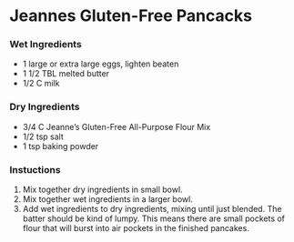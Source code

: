 # Jeannes Gluten-Free Pancacks

### Wet Ingredients
- 1 large or extra large eggs, lighten beaten
- 1 1/2 TBL melted butter
- 1/2 C milk

### Dry Ingredients
- 3/4 C Jeanne’s Gluten-Free All-Purpose Flour Mix 
- 1/2 tsp salt
- 1 tsp baking powder

### Instuctions
1. Mix together dry ingredients in small bowl.
2. Mix together wet ingredients in a larger bowl.
3. Add wet ingredients to dry ingredients, mixing until just blended. The batter should be kind of lumpy. This means there are small pockets of flour that will burst into air pockets in the finished pancakes.
